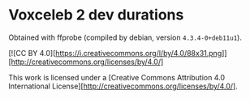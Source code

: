 # Voxceleb 2 dev durations

Obtained with ffprobe (compiled by debian, version `4.3.4-0+deb11u1`).


[![CC BY 4.0][https://i.creativecommons.org/l/by/4.0/88x31.png]][http://creativecommons.org/licenses/by/4.0/]

This work is licensed under a [Creative Commons Attribution 4.0 International License][http://creativecommons.org/licenses/by/4.0/].
